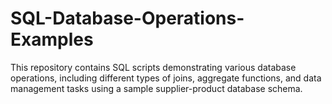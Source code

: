 # SQL-Database-Operations-Examples
This repository contains SQL scripts demonstrating various database operations, including different types of joins, aggregate functions, and data management tasks using a sample supplier-product database schema.
